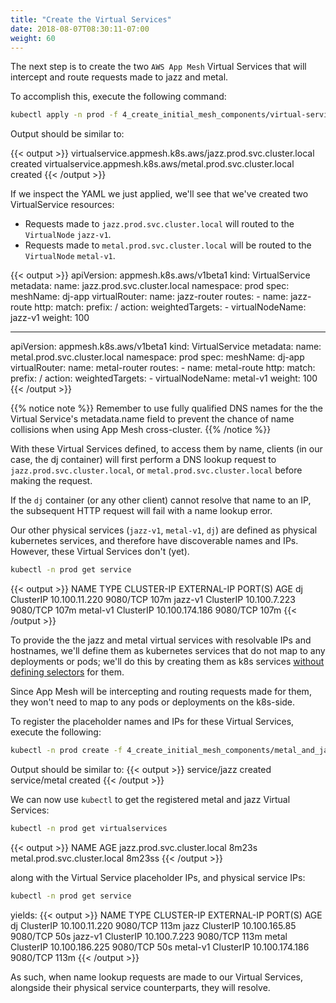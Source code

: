 ```yaml
---
title: "Create the Virtual Services"
date: 2018-08-07T08:30:11-07:00
weight: 60
---
```


The next step is to create the two `AWS App Mesh` Virtual Services that will intercept and route requests made to jazz and metal.

To accomplish this, execute the following command:

```bash
kubectl apply -n prod -f 4_create_initial_mesh_components/virtual-services.yaml
```

Output should be similar to:

{{< output >}}
virtualservice.appmesh.k8s.aws/jazz.prod.svc.cluster.local created
virtualservice.appmesh.k8s.aws/metal.prod.svc.cluster.local created
{{< /output >}}

If we inspect the YAML we just applied, we'll see that we've created two VirtualService resources:

* Requests made to `jazz.prod.svc.cluster.local` will routed to the `VirtualNode` `jazz-v1`.
* Requests made to `metal.prod.svc.cluster.local` will be routed to the `VirtualNode` `metal-v1`.

{{< output >}}
apiVersion: appmesh.k8s.aws/v1beta1
kind: VirtualService
metadata:
  name: jazz.prod.svc.cluster.local
  namespace: prod
spec:
  meshName: dj-app
  virtualRouter:
    name: jazz-router
  routes:
    - name: jazz-route
      http:
        match:
          prefix: /
        action:
          weightedTargets:
            - virtualNodeName: jazz-v1
              weight: 100

---
apiVersion: appmesh.k8s.aws/v1beta1
kind: VirtualService
metadata:
  name: metal.prod.svc.cluster.local
  namespace: prod
spec:
  meshName: dj-app
  virtualRouter:
    name: metal-router
  routes:
    - name: metal-route
      http:
        match:
          prefix: /
        action:
          weightedTargets:
            - virtualNodeName: metal-v1
              weight: 100
{{< /output >}}

{{% notice note %}}
Remember to use fully qualified DNS names for the the Virtual Service's metadata.name field to prevent the chance of name collisions when using App Mesh cross-cluster.
{{% /notice %}}

With these Virtual Services defined, to access them by name, clients (in our case, the dj container) will first perform a DNS lookup request to `jazz.prod.svc.cluster.local`, or `metal.prod.svc.cluster.local` before making the request.

If the `dj` container (or any other client) cannot resolve that name to an IP, the subsequent HTTP request will fail with a name lookup error.

Our other physical services (`jazz-v1`, `metal-v1`, `dj`) are defined as physical kubernetes services, and therefore have discoverable names and IPs. However, these Virtual Services don't (yet).

```bash
kubectl -n prod get service
```

{{< output >}}
NAME       TYPE        CLUSTER-IP       EXTERNAL-IP   PORT(S)    AGE
dj         ClusterIP   10.100.11.220    <none>        9080/TCP   107m
jazz-v1    ClusterIP   10.100.7.223     <none>        9080/TCP   107m
metal-v1   ClusterIP   10.100.174.186   <none>        9080/TCP   107m
{{< /output >}}

To provide the the jazz and metal virtual services with resolvable IPs and hostnames, we'll define them as kubernetes services that do not map to any deployments or pods;   we'll do this by creating them as k8s services [without defining selectors](https://kubernetes.io/docs/concepts/services-networking/service/#services-without-selectors) for them.   

Since App Mesh will be intercepting and routing requests made for them, they won't need to map to any pods or deployments on the k8s-side.

To register the placeholder names and IPs for these Virtual Services, execute the following:

```bash
kubectl -n prod create -f 4_create_initial_mesh_components/metal_and_jazz_placeholder_services.yaml
```

Output should be similar to:
{{< output >}}
service/jazz created
service/metal created
{{< /output >}}

We can now use `kubectl` to get the registered metal and jazz Virtual Services:

```bash
kubectl -n prod get virtualservices
```

{{< output >}}
NAME                           AGE
jazz.prod.svc.cluster.local    8m23s
metal.prod.svc.cluster.local   8m23ss
{{< /output >}}

along with the Virtual Service placeholder IPs, and physical service IPs:

```bash
kubectl -n prod get service
```

yields:
{{< output >}}
NAME       TYPE        CLUSTER-IP       EXTERNAL-IP   PORT(S)    AGE
dj         ClusterIP   10.100.11.220    <none>        9080/TCP   113m
jazz       ClusterIP   10.100.165.85    <none>        9080/TCP   50s
jazz-v1    ClusterIP   10.100.7.223     <none>        9080/TCP   113m
metal      ClusterIP   10.100.186.225   <none>        9080/TCP   50s
metal-v1   ClusterIP   10.100.174.186   <none>        9080/TCP   113m
{{< /output >}}

As such, when name lookup requests are made to our Virtual Services, alongside their physical service counterparts, they will resolve.
